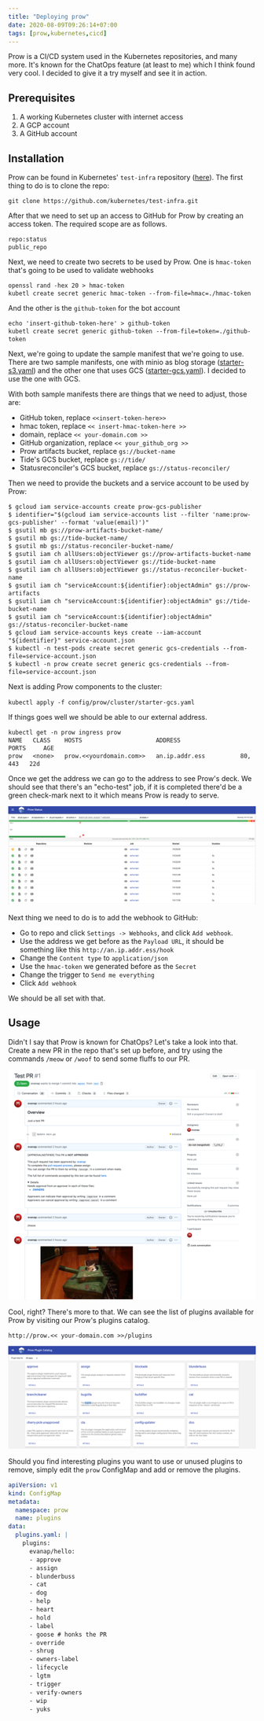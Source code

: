 ```yaml
---
title: "Deploying prow"
date: 2020-08-09T09:26:14+07:00
tags: [prow,kubernetes,cicd]
---
```


Prow is a CI/CD system used in the Kubernetes repositories, and many more. It's known for the ChatOps feature (at least to me) which I think found very cool. I decided to give it a try myself and see it in action.

## Prerequisites

1. A working Kubernetes cluster with internet access
2. A GCP account
3. A GitHub account

## Installation

Prow can be found in Kubernetes' `test-infra` repository ([here](https://github.com/kubernetes/test-infra/tree/master/prow)). The first thing to do is to clone the repo:

```
git clone https://github.com/kubernetes/test-infra.git
```

After that we need to set up an access to GitHub for Prow by creating an access token. The required scope are as follows.

```
repo:status
public_repo
```
Next, we need to create two secrets to be used by Prow. One is `hmac-token` that's going to be used to validate webhooks

```
openssl rand -hex 20 > hmac-token
kubetl create secret generic hmac-token --from-file=hmac=./hmac-token
```

And the other is the `github-token` for the bot account

```
echo 'insert-github-token-here' > github-token
kubetl create secret generic github-token --from-file=token=./github-token
```

Next, we're going to update the sample manifest that we're going to use. There are two sample manifests, one with minio as blog storage ([starter-s3.yaml](https://github.com/kubernetes/test-infra/blob/master/config/prow/cluster/starter-s3.yaml)) and the other one that uses GCS ([starter-gcs.yaml](https://github.com/kubernetes/test-infra/blob/master/config/prow/cluster/starter-gcs.yaml)). I decided to use the one with GCS.

With both sample manifests there are things that we need to adjust, those are:
- GitHub token, replace `<<insert-token-here>>`
- hmac token, replace `<< insert-hmac-token-here >>`
- domain, replace `<< your-domain.com >>`
- GitHub organization, replace `<< your_github_org >>`
- Prow artifacts bucket, replace `gs://bucket-name`
- Tide's GCS bucket, replace `gs://tide/`
- Statusreconciler's GCS bucket, replace `gs://status-reconciler/`

Then we need to provide the buckets and a service account to be used by Prow:

```
$ gcloud iam service-accounts create prow-gcs-publisher
$ identifier="$(gcloud iam service-accounts list --filter 'name:prow-gcs-publisher' --format 'value(email)')"
$ gsutil mb gs://prow-artifacts-bucket-name/ 
$ gsutil mb gs://tide-bucket-name/ 
$ gsutil mb gs://status-reconciler-bucket-name/ 
$ gsutil iam ch allUsers:objectViewer gs://prow-artifacts-bucket-name 
$ gsutil iam ch allUsers:objectViewer gs://tide-bucket-name
$ gsutil iam ch allUsers:objectViewer gs://status-reconciler-bucket-name
$ gsutil iam ch "serviceAccount:${identifier}:objectAdmin" gs://prow-artifacts 
$ gsutil iam ch "serviceAccount:${identifier}:objectAdmin" gs://tide-bucket-name  
$ gsutil iam ch "serviceAccount:${identifier}:objectAdmin" gs://status-reconciler-bucket-name
$ gcloud iam service-accounts keys create --iam-account "${identifier}" service-account.json 
$ kubectl -n test-pods create secret generic gcs-credentials --from-file=service-account.json 
$ kubectl -n prow create secret generic gcs-credentials --from-file=service-account.json 
```

Next is adding Prow components to the cluster:

`kubectl apply -f config/prow/cluster/starter-gcs.yaml`

If things goes well we should be able to our external address.

```
kubectl get -n prow ingress prow
NAME   CLASS    HOSTS                     ADDRESS               	PORTS     AGE
prow   <none>   prow.<<yourdomain.com>>   an.ip.addr.ess          80, 443   22d
```

Once we get the address we can go to the address to see Prow's deck. We should see that there's an "echo-test" job, if it is completed there'd be a green check-mark next to it which means Prow is ready to serve.

![alt text](https://github.com/evanap/evanap.github.io/raw/hugo-site/images/deploying-prow-1.png "The echo-test job(s) completed")


Next thing we need to do is to add the webhook to GitHub:
- Go to repo and click `Settings -> Webhooks`, and click `Add webhook`.
- Use the address we get before as the `Payload URL`, it should be something like this `http://an.ip.addr.ess/hook`
- Change the `Content type` to `application/json`
- Use the `hmac-token` we generated before as the `Secret`
- Change the trigger to `Send me everything`
- Click `Add webhook`

We should be all set with that.

## Usage

Didn't I say that Prow is known for ChatOps? Let's take a look into that. Create a new PR in the repo that's set up before, and try using the commands `/meow` or `/woof` to send some fluffs to our PR.

![alt text](https://github.com/evanap/evanap.github.io/raw/hugo-site/images/deploying-prow-2.png "Look at them meow")

Cool, right? There's more to that. We can see the list of plugins available for Prow by visiting our Prow's plugins catalog.

```
http://prow.<< your-domain.com >>/plugins
```

![alt text](https://github.com/evanap/evanap.github.io/raw/hugo-site/images/deploying-prow-3.png "Prow plugins")

Should you find interesting plugins you want to use or unused plugins to remove, simply edit the `prow` ConfigMap and add or remove the plugins.

```yaml
apiVersion: v1
kind: ConfigMap
metadata:
  namespace: prow
  name: plugins
data:
  plugins.yaml: |
    plugins:
      evanap/hello:
      - approve
      - assign
      - blunderbuss
      - cat
      - dog
      - help
      - heart
      - hold
      - label
      - goose # honks the PR
      - override
      - shrug
      - owners-label
      - lifecycle
      - lgtm
      - trigger
      - verify-owners
      - wip
      - yuks
```